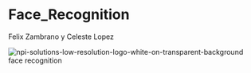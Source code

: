 # Face_Recognition
Felix Zambrano y Celeste Lopez


![npi-solutions-low-resolution-logo-white-on-transparent-background](https://user-images.githubusercontent.com/108663725/217254363-ebf54a3e-a4bf-4b39-8909-a33433678569.png)
face recognition












